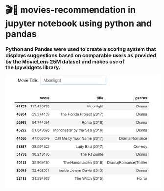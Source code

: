 # 🎬🍿 movies-recommendation in jupyter notebook using python and pandas
### Python and Pandas were used to create a scoring system that displays suggestions based on comparable users as provided by the MovieLens 25M dataset and makes use of  the Ipywidgets library.
![ss](ss.PNG)

